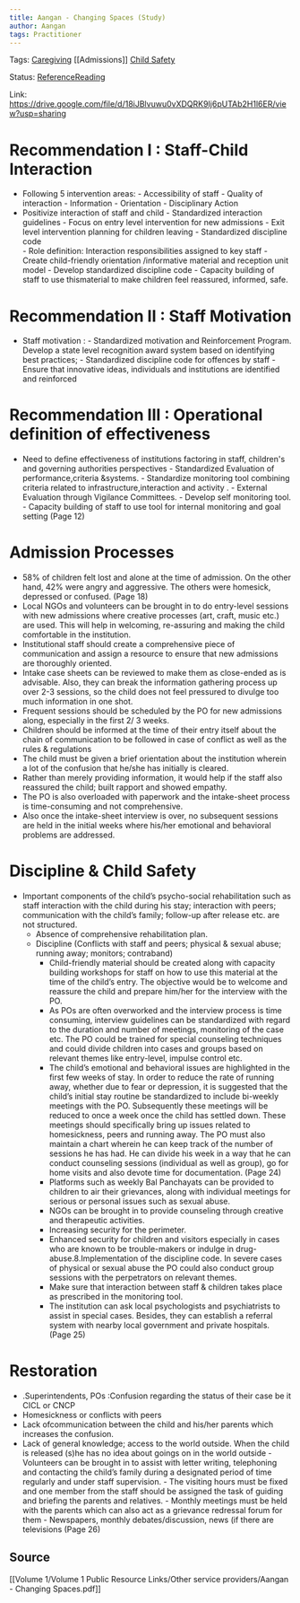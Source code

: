 ```yaml
---
title: Aangan - Changing Spaces (Study)
author: Aangan
tags: Practitioner 
---
```


Tags: [Caregiving](Caregiving) [[Admissions]] [Child Safety](Child%20Safety) 

Status: [ReferenceReading](ReferenceReading)

Link: https://drive.google.com/file/d/18iJBlvuwu0vXDQRK9Ij6pUTAb2H1l6ER/view?usp=sharing

# Recommendation I : Staff-Child Interaction
- Following 5 intervention areas:
		- Accessibility of staff 
		- Quality of interaction 
		- Information 
		- Orientation 
		- Disciplinary Action
-  Positivize interaction of staff and child 
		- Standardized interaction guidelines 
		-  Focus on entry level intervention for new admissions
		-  Exit level intervention planning for children leaving 
		- Standardized discipline code  
		- Role definition: Interaction responsibilities assigned to key staff
		- Create child-friendly orientation /informative material  and reception unit model
		- Develop standardized discipline code
		-  Capacity building of staff to use thismaterial to make children feel reassured, informed, safe.
		
# Recommendation II : Staff Motivation 
-  Staff motivation : 
		- Standardized motivation and Reinforcement Program. Develop a state level recognition award system based on identifying best practices;
		-  Standardized discipline code for offences by staff
		- Ensure that innovative ideas, individuals and institutions are identified and reinforced
# Recommendation III : Operational definition of effectiveness
-  Need to define effectiveness of institutions factoring in staff, children's and governing authorities perspectives
			- Standardized Evaluation of performance,criteria &systems. 
			- Standardize monitoring tool combining criteria related to infrastructure,interaction and activity . 
			- External Evaluation through Vigilance Committees. 
			- Develop self monitoring tool.  
			- Capacity building of staff to use tool for internal monitoring and goal setting   (Page 12)
# Admission Processes
- 58% of children felt lost and alone at the time of admission. On the other hand, 42% were angry and aggressive. The others were homesick, depressed or confused. (Page 18)
- Local NGOs and volunteers can be brought in to do entry-level sessions with new admissions where creative processes (art, craft, music etc.) are used. This will help in welcoming, re-assuring and making the child comfortable in the institution. 
- Institutional staff should create a comprehensive piece of communication and assign a resource to ensure that new admissions are thoroughly oriented.
- Intake case sheets can be reviewed to make them as close-ended as is advisable. Also, they can break the information gathering process up over 2-3 sessions, so the child does not feel pressured to divulge too much information in one shot.
- Frequent sessions should be scheduled by the PO for new admissions along, especially in the first 2/ 3 weeks.
- Children should be informed at the time of their entry itself about the chain of communication to be followed in case of conflict as well as the rules & regulations
- The child must be given a brief orientation about the institution wherein a lot of the confusion that he/she has initially is cleared. 
- Rather than merely providing information, it would help if the staff also reassured the child; built rapport and showed empathy.
- The PO is also overloaded with paperwork and the intake-sheet process is time-consuming and not comprehensive. 
- Also once the intake-sheet interview is over, no subsequent sessions are held in the initial weeks where his/her emotional and behavioral problems are addressed.

# Discipline & Child Safety

- Important components of the child’s psycho-social rehabilitation such as staff interaction with the child during his stay; interaction with peers; communication with the child’s family; follow-up after release etc. are not structured.
	- Absence of comprehensive rehabilitation plan.
	- Discipline (Conflicts with staff and peers; physical & sexual abuse; running away; monitors; contraband)
		- Child-friendly material should be created along with capacity building workshops for staff on how to use this material at the time of the child’s entry. The objective would be to welcome and reassure the child and prepare him/her for the interview with the PO.
		- As POs are often overworked and the interview process is time consuming, interview guidelines can be standardized with regard to the duration and number of meetings, monitoring of the case etc. The PO could be trained for special counseling techniques and could divide children into cases and groups based on relevant themes like entry-level, impulse control etc.
		- The child’s emotional and behavioral issues are highlighted in the first few weeks of stay. In order to reduce the rate of running away, whether due to fear or depression, it is suggested that the child’s initial stay routine be standardized to include bi-weekly meetings with the PO. Subsequently these meetings will be reduced to once a week once the child has settled down. These meetings should specifically bring up issues related to homesickness, peers and running away. The PO must also maintain a chart wherein he can keep track of the number of sessions he has had. He can divide his week in a way that he can conduct counseling sessions (individual as well as group), go for home visits and also devote time for documentation. (Page 24)
		- Platforms such as weekly Bal Panchayats can be provided to children to air their grievances, along with individual meetings for serious or personal issues such as sexual abuse.
		- NGOs can be brought in to provide counseling through creative and therapeutic activities.
		- Increasing security for the perimeter.
		- Enhanced security for children and visitors especially in cases who are known to be trouble-makers or indulge in drug-abuse.8.Implementation of the discipline code. In severe cases of physical or sexual abuse the PO could also conduct group sessions with the perpetrators on relevant themes.
		- Make sure that interaction between staff & children takes place as prescribed in the monitoring tool.
		- The institution can ask local psychologists and psychiatrists to assist in special cases. Besides, they can establish a referral system with nearby local government and private hospitals. (Page 25)

# Restoration 
- .Superintendents, POs :Confusion regarding the status of their case be it CICL or CNCP 
- Homesickness or conflicts with peers
- Lack ofcommunication between the child and his/her parents which increases the confusion. 
- Lack of general knowledge; access to the world outside. When the child is released (s)he has no idea about goings on in the world outside
		- Volunteers can be brought in to assist with letter writing, telephoning and contacting the child’s family during a designated period of time regularly and under staff supervision.
		- The visiting hours must be fixed and one member from the staff should be assigned the task of guiding and briefing the parents and relatives.
		- Monthly meetings must be held with the parents which can also act as a grievance  redressal forum for them
		- Newspapers, monthly debates/discussion, news (if there are televisions (Page 26)

## Source
[[Volume 1/Volume 1 Public Resource Links/Other service providers/Aangan - Changing Spaces.pdf]]